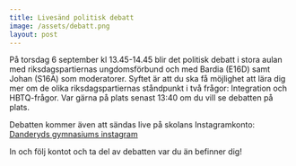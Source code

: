 ```yaml
---
title: Livesänd politisk debatt
image: /assets/debatt.png
layout: post
---
```

På torsdag 6 september kl 13.45-14.45 blir det politisk debatt i stora aulan med riksdagspartiernas ungdomsförbund och med Bardia (E16D) samt Johan (S16A) som moderatorer. 
Syftet är att du ska få möjlighet att lära dig mer om de olika riksdagspartiernas ståndpunkt i två frågor: Integration och HBTQ-frågor. Var gärna på plats senast 13:40 om du vill se debatten på plats.

Debatten kommer även att sändas live på skolans Instagramkonto: <a href="https://www.instagram.com/danderyds.gymnasium/?hl=sv">Danderyds gymnasiums instagram</a>
</p>

In och följ kontot och ta del av debatten var du än befinner dig!



